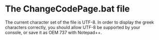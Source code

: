 The ChangeCodePage.bat file
===========================
The current character set of the file is UTF-8.
In order to display the greek characters correctly, you should allow UTF-8 be supported by your console,
or save it as OEM 737 with Notepad++.
